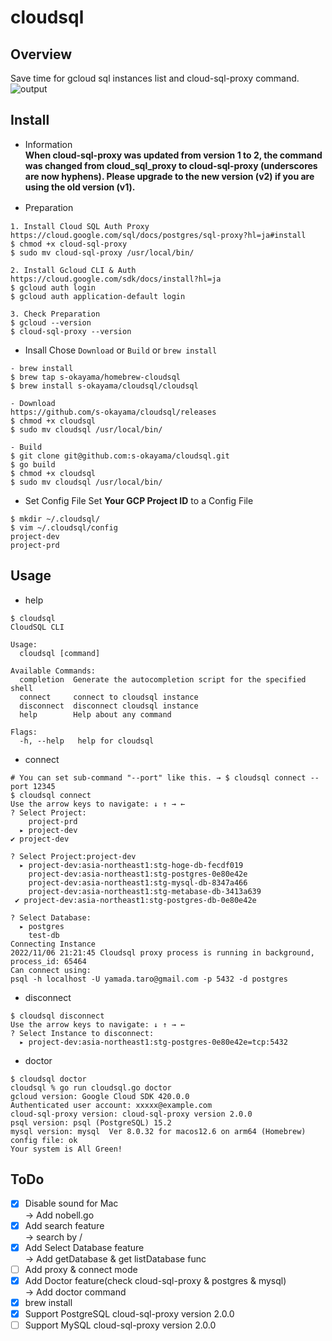# cloudsql
## Overview
Save time for gcloud sql instances list and cloud-sql-proxy command.  
![output](https://user-images.githubusercontent.com/66108143/201511654-c577bc7a-bcdb-45e9-a64c-f0abe4792680.gif)

## Install
- Information  
__When cloud-sql-proxy was updated from version 1 to 2, the command was changed from cloud_sql_proxy to cloud-sql-proxy (underscores are now hyphens). Please upgrade to the new version (v2) if you are using the old version (v1).__


- Preparation　
```
1. Install Cloud SQL Auth Proxy 
https://cloud.google.com/sql/docs/postgres/sql-proxy?hl=ja#install
$ chmod +x cloud-sql-proxy
$ sudo mv cloud-sql-proxy /usr/local/bin/

2. Install Gcloud CLI & Auth
https://cloud.google.com/sdk/docs/install?hl=ja
$ gcloud auth login
$ gcloud auth application-default login

3. Check Preparation
$ gcloud --version
$ cloud-sql-proxy --version
```
- Insall
Chose `Download` or `Build` or `brew install`
```
- brew install
$ brew tap s-okayama/homebrew-cloudsql
$ brew install s-okayama/cloudsql/cloudsql

- Download
https://github.com/s-okayama/cloudsql/releases
$ chmod +x cloudsql
$ sudo mv cloudsql /usr/local/bin/

- Build
$ git clone git@github.com:s-okayama/cloudsql.git
$ go build
$ chmod +x cloudsql
$ sudo mv cloudsql /usr/local/bin/
```

- Set Config File
Set **Your GCP Project ID** to a Config File
```
$ mkdir ~/.cloudsql/
$ vim ~/.cloudsql/config
project-dev
project-prd 
```

## Usage
- help
```
$ cloudsql        
CloudSQL CLI

Usage:
  cloudsql [command]

Available Commands:
  completion  Generate the autocompletion script for the specified shell
  connect     connect to cloudsql instance
  disconnect  disconnect cloudsql instance
  help        Help about any command

Flags:
  -h, --help   help for cloudsql
```

- connect
```
# You can set sub-command "--port" like this. → $ cloudsql connect --port 12345
$ cloudsql connect
Use the arrow keys to navigate: ↓ ↑ → ← 
? Select Project: 
    project-prd
  ▸ project-dev
✔ project-dev

? Select Project:project-dev 
  ▸ project-dev:asia-northeast1:stg-hoge-db-fecdf019
    project-dev:asia-northeast1:stg-postgres-0e80e42e
    project-dev:asia-northeast1:stg-mysql-db-8347a466
    project-dev:asia-northeast1:stg-metabase-db-3413a639
 ✔ project-dev:asia-northeast1:stg-postgres-db-0e80e42e

? Select Database:
  ▸ postgres
    test-db 
Connecting Instance
2022/11/06 21:21:45 Cloudsql proxy process is running in background, process_id: 65464
Can connect using:
psql -h localhost -U yamada.taro@gmail.com -p 5432 -d postgres
```

- disconnect
```
$ cloudsql disconnect          
Use the arrow keys to navigate: ↓ ↑ → ← 
? Select Instance to disconnect: 
  ▸ project-dev:asia-northeast1:stg-postgres-0e80e42e=tcp:5432
```

- doctor
```
$ cloudsql doctor
cloudsql % go run cloudsql.go doctor
gcloud version: Google Cloud SDK 420.0.0
Authenticated user account: xxxxx@example.com
cloud-sql-proxy version: cloud-sql-proxy version 2.0.0
psql version: psql (PostgreSQL) 15.2
mysql version: mysql  Ver 8.0.32 for macos12.6 on arm64 (Homebrew)
config file: ok
Your system is All Green!
```

## ToDo
- [x] Disable sound for Mac  
→ Add nobell.go
- [x] Add search feature  
→ search by /
- [x] Add Select Database feature  
→ Add getDatabase & get listDatabase func
- [ ] Add proxy & connect mode
- [x] Add Doctor feature(check cloud-sql-proxy & postgres & mysql)  
→ Add doctor command
- [x] brew install
- [x] Support PostgreSQL cloud-sql-proxy version 2.0.0 
- [ ] Support MySQL cloud-sql-proxy version 2.0.0
